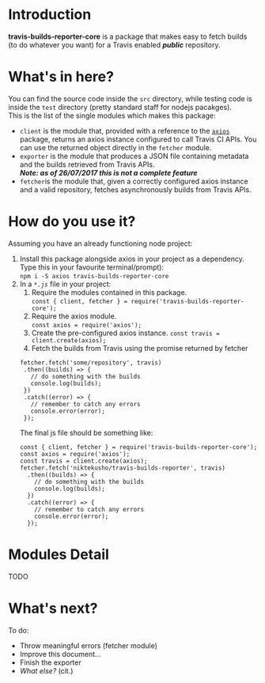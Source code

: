 # Introduction

**travis-builds-reporter-core** is a package that makes easy to fetch builds (to do whatever you want) for a Travis enabled ***public*** repository.

# What's in here?

You can find the source code inside the `src` directory, while testing code is inside the `test` directory (pretty standard staff for nodejs pacakges).  
This is the list of the single modules which makes this package:
-   `client` is the module that, provided with a reference to the [`axios`](https://github.com/mzabriskie/axios) package, returns an axios instance configured to call Travis CI APIs. You can use the returned object directly in the `fetcher` module. 
-   `exporter` is the module that produces a JSON file containing metadata and the builds retrieved from Travis APIs.  
***Note: as of 26/07/2017 this is not a complete feature***
-   `fetcher`is the module that, given a correctly configured axios instance and a valid repository, fetches asynchronously builds from Travis APIs.

# How do you use it?
Assuming you have an already functioning node project:
1.   Install this package alongside axios in your project as a dependency. Type this in your favourite terminal/prompt):  
     ```npm i -S axios travis-builds-reporter-core```
2.   In a *`*.js`* file in your project:
     1.   Require the modules contained in this package.  
      ```const { client, fetcher } = require('travis-builds-reporter-core');```
     2.   Require the axios module.  
     ```const axios = require('axios');```
     3.   Create the pre-configured axios instance.
     ```const travis = client.create(axios);```
     4.   Fetch the builds from Travis using the promise returned by fetcher
     ```
     fetcher.fetch('some/repository', travis)
      .then((builds) => {
        // do something with the builds
        console.log(builds);
      })
      .catch((error) => {
        // remember to catch any errors
        console.error(error);
      });
     ```
     The final js file should be something like:
     ```
     const { client, fetcher } = require('travis-builds-reporter-core');
     const axios = require('axios');
     const travis = client.create(axios);
     fetcher.fetch('niktekusho/travis-builds-reporter', travis)
       .then((builds) => {
         // do something with the builds
         console.log(builds);
       })
       .catch((error) => {
         // remember to catch any errors
         console.error(error);
       });
      ``` 
     
# Modules Detail

TODO

# What's next?
To do:
-   Throw meaningful errors (fetcher module)
-   Improve this document...
-   Finish the exporter
-   *What else?* (cit.)

